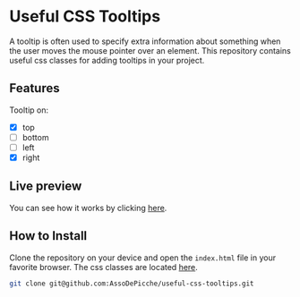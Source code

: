 # Useful CSS Tooltips

A tooltip is often used to specify extra information about something when the user moves the mouse pointer over an element. This repository contains useful css classes for adding tooltips in your project.

## Features

Tooltip on:

- [x] top
- [ ] bottom
- [ ] left
- [x] right

## Live preview

You can see how it works by clicking [here](https://useful-css-tooltips.netlify.app/).

## How to Install

Clone the repository on your device and open the `index.html` file in your favorite browser. The css classes are located [here](src/style/style.css).

```bash
git clone git@github.com:AssoDePicche/useful-css-tooltips.git
```

